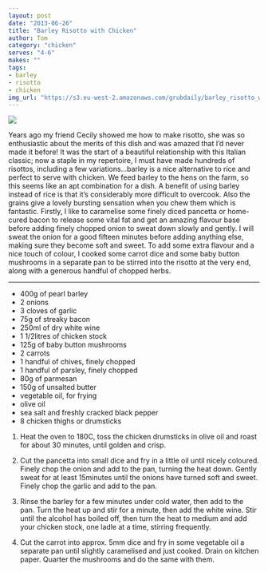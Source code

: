 ```yaml
---
layout: post
date: "2013-06-26"
title: "Barley Risotto with Chicken"
author: Tom
category: "chicken"
serves: "4-6"
makes: ""
tags:
- barley
- risotto
- chicken
img_url: "https://s3.eu-west-2.amazonaws.com/grubdaily/barley_risotto_with_chicken.jpg"
---
```

<img src="https://s3.eu-west-2.amazonaws.com/grubdaily/barley_risotto_with_chicken.jpg" />

Years ago my friend Cecily showed me how to make risotto, she was so enthusiastic about the merits of this dish and was amazed that I’d never made it before! It was the start of a beautiful relationship with this Italian classic; now a staple in my repertoire, I must have made hundreds of risottos, including a few variations…barley is a nice alternative to rice and perfect to serve with chicken. We feed barley to the hens on the farm, so this seems like an apt combination for a dish. A benefit of using barley instead of rice is that it’s considerably more difficult to overcook. Also the grains give a lovely bursting sensation when you chew them which is fantastic. Firstly, I like to caramelise some finely diced pancetta or home-cured bacon to release some vital fat and get an amazing flavour base before adding finely chopped onion to sweat down slowly and gently. I will sweat the onion for a good fifteen minutes before adding anything else, making sure they become soft and sweet. To add some extra flavour and a nice touch of colour, I cooked some carrot dice and some baby button mushrooms in a separate pan to be stirred into the risotto at the very end, along with a generous handful of chopped herbs.

---
* 400g of pearl barley
* 2 onions
* 3 cloves of garlic
* 75g of streaky bacon
* 250ml of dry white wine
* 1 1/2litres of chicken stock
* 125g of baby button mushrooms
* 2 carrots
* 1 handful of chives, finely chopped
* 1 handful of parsley, finely chopped
* 80g of parmesan
* 150g of unsalted butter
* vegetable oil, for frying
* olive oil
* sea salt and freshly cracked black pepper
* 8 chicken thighs or drumsticks

1. Heat the oven to 180C, toss the chicken drumsticks in olive oil and roast for about 30 minutes, until golden and crisp.

2. Cut the pancetta into small dice and fry in a little oil until nicely coloured. Finely chop the onion and add to the pan, turning the heat down. Gently sweat for at least 15minutes until the onions have turned soft and sweet. Finely chop the garlic and add to the pan.

3. Rinse the barley for a few minutes under cold water, then add to the pan. Turn the heat up and stir for a minute, then add the white wine. Stir until the alcohol has boiled off, then turn the heat to medium and add your chicken stock, one ladle at a time, stirring frequently.

4. Cut the carrot into approx. 5mm dice and fry in some vegetable oil a separate pan until slightly caramelised and just cooked. Drain on kitchen paper. Quarter the mushrooms and do the same with them.

